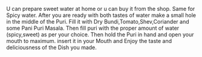 U can prepare sweet water at home or u can buy it from the shop.
Same for Spicy water.
After you are ready with both tastes of water make a small hole in the middle of the Puri.
Fill it with Dry Bundi,Tomato,Shev,Coriander and some Pani Puri Masala.
Then fill puri with the proper amount of water (spicy,sweet) as per your choice.
Then hold the Puri in hand and open your mouth to maximum.
insert it in your Mouth and Enjoy the taste and deliciousness of the Dish you made. 
